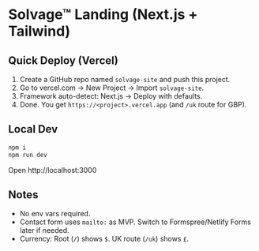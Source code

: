 # Solvage™ Landing (Next.js + Tailwind)

## Quick Deploy (Vercel)
1) Create a GitHub repo named `solvage-site` and push this project.
2) Go to vercel.com → New Project → Import `solvage-site`.
3) Framework auto-detect: Next.js → Deploy with defaults.
4) Done. You get `https://<project>.vercel.app` (and `/uk` route for GBP).

## Local Dev
```bash
npm i
npm run dev
```
Open http://localhost:3000

## Notes
- No env vars required.
- Contact form uses `mailto:` as MVP. Switch to Formspree/Netlify Forms later if needed.
- Currency: Root (`/`) shows `$`. UK route (`/uk`) shows `£`.
